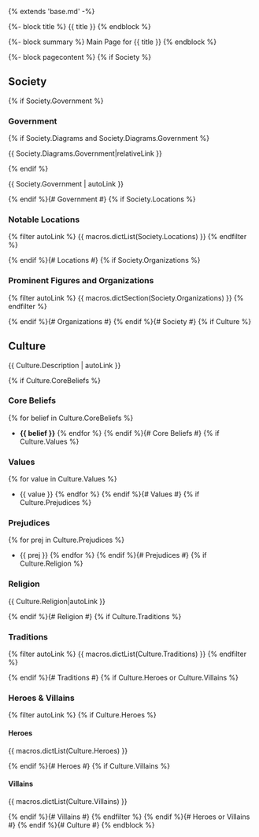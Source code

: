 {% extends 'base.md' -%}

{%- block title %}
{{ title }}
{% endblock %}

{%- block summary %}
Main Page for {{ title }}
{% endblock %}

{%- block pagecontent %}
{% if Society %}
## Society

{% if Society.Government %}
### Government
{% if Society.Diagrams and Society.Diagrams.Government %}

{{ Society.Diagrams.Government|relativeLink }}

{% endif %}

{{ Society.Government | autoLink }}

{% endif %}{# Government #}
{% if Society.Locations %}
### Notable Locations

{% filter autoLink %}
{{ macros.dictList(Society.Locations) }}
{% endfilter %}

{% endif %}{# Locations #}
{% if Society.Organizations %}
### Prominent Figures and Organizations

{% filter autoLink %}
{{ macros.dictSection(Society.Organizations) }}
{% endfilter %}

{% endif %}{# Organizations #}
{% endif %}{# Society #}
{% if Culture %}
## Culture

{{ Culture.Description | autoLink }}

{% if Culture.CoreBeliefs %}
### Core Beliefs

{% for belief in Culture.CoreBeliefs %}
- **{{ belief }}**
{% endfor %}
{% endif %}{# Core Beliefs #}
{% if Culture.Values %}
### Values

{% for value in Culture.Values %}
- {{ value }}
{% endfor %}
{% endif %}{# Values #}
{% if Culture.Prejudices %}
### Prejudices

{% for prej in Culture.Prejudices %}
- {{ prej }}
{% endfor %}
{% endif %}{# Prejudices #}
{% if Culture.Religion %}
### Religion

{{ Culture.Religion|autoLink }}

{% endif %}{# Religion #}
{% if Culture.Traditions %}
### Traditions

{% filter autoLink %}
{{ macros.dictList(Culture.Traditions) }}
{% endfilter %}

{% endif %}{# Traditions #}
{% if Culture.Heroes or Culture.Villains %}
### Heroes & Villains

{% filter autoLink %}
{% if Culture.Heroes %}
#### Heroes

{{ macros.dictList(Culture.Heroes) }}

{% endif %}{# Heroes #}
{% if Culture.Villains %}
#### Villains

{{ macros.dictList(Culture.Villains) }}

{% endif %}{# Villains #}
{% endfilter %}
{% endif %}{# Heroes or Villains #}
{% endif %}{# Culture #}
{% endblock %}
